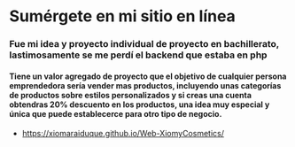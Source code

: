 # Sumérgete en mi sitio en línea
### Fue mi idea y proyecto individual de proyecto en bachillerato, lastimosamente se me perdí el backend que estaba en php
#### Tiene un valor agregado de proyecto que el objetivo de cualquier persona emprendedora sería vender mas productos, incluyendo unas categorías de productos sobre estilos personalizados y si creas una cuenta obtendras 20% descuento en los productos, una idea muy especial y única que puede establecerce para otro tipo de negocio.
- https://xiomaraiduque.github.io/Web-XiomyCosmetics/
